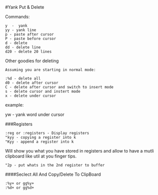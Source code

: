 #Yank Put & Delete

Commands:
```
y  -  yank
yy - yank line
p - paste after cursor
P - paste before cursor
d - delete 
dd - delete line
d20 - delete 20 lines

```

Other goodies for deleting

```
Assuming you are starting in normal mode: 

:%d - delete all
d0 - delete after cursor 
C - delete after cursor and switch to insert mode
s - delete cursor and instert mode
x - delete under cursor

```


example:

yw - yank word under cursor 

###Registers
```
:reg or :registers - Display registers
"kyy - copying a register into k
"Kyy - append a register into k
```

Will show you what you have stored in registers and allow to have a mutli clipboard like util at you finger tips.
```
"2p - put whats in the 2nd register to buffer
```


####Seclect All And Copy/Delete To ClipBoard
```
:%y+ or gg%y+
:%d+ or gg%d+
```
